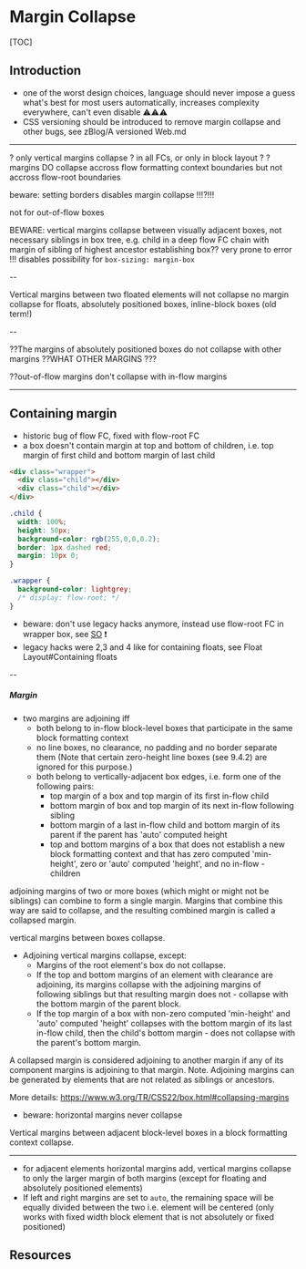 # Margin Collapse

[TOC]


<!-- note: legacy terminology in/out-of-flow, block / inline boxes, etc. -->

## Introduction

- one of the worst design choices, language should never impose a guess what's best for most users automatically, increases complexity everywhere, can't even disable ⚠️⚠️⚠️
- CSS versioning should be introduced to remove margin collapse and other bugs, see zBlog/A versioned Web.md




---

? only vertical margins collapse
? in all FCs, or only in block layout ?
? margins DO collapse accross flow formatting context boundaries but not accross flow-root boundaries

beware: setting borders disables margin collapse !!!?!!!

not for out-of-flow boxes

BEWARE: vertical margins collapse between visually adjacent boxes, not necessary siblings in box tree, e.g. child in a deep flow FC chain with margin of sibling of highest ancestor establishing box??
very prone to error !!!
disables possibility for `box-sizing: margin-box`

--

Vertical margins between two floated elements will not collapse
no margin collapse for floats, absolutely positioned boxes, inline-block boxes (old term!)

--

??The margins of absolutely positioned boxes do not collapse with other margins ??WHAT OTHER MARGINS ???

??out-of-flow margins don't collapse with in-flow margins

---

## Containing margin

- historic bug of flow FC, fixed with flow-root FC
- a box doesn't contain margin at top and bottom of children, i.e. top margin of first child and bottom margin of last child

```html
<div class="wrapper">
  <div class="child"></div>
  <div class="child"></div>
</div>
```

```css
.child {
  width: 100%;
  height: 50px;
  background-color: rgb(255,0,0,0.2);
  border: 1px dashed red;
  margin: 10px 0;
}

.wrapper {
  background-color: lightgrey;
  /* display: flow-root; */
}
```

- beware: don't use legacy hacks anymore, instead use flow-root FC in wrapper box, see [SO](https://stackoverflow.com/a/32301823/2607891) ❗️
- legacy hacks were 2,3 and 4 like for containing floats, see Float Layout#Containing floats

--

<!-- beware from old layout, incorporate then delete -->

##### Margin

- two margins are adjoining iff
  - both belong to in-flow block-level boxes that participate in the same block formatting context
  - no line boxes, no clearance, no padding and no border separate them (Note that certain zero-height line boxes (see 9.4.2) are ignored for this purpose.)
  - both belong to vertically-adjacent box edges, i.e. form one of the following pairs:
    - top margin of a box and top margin of its first in-flow child
    - bottom margin of box and top margin of its next in-flow following sibling
    - bottom margin of a last in-flow child and bottom margin of its parent if the parent has 'auto' computed height
    - top and bottom margins of a box that does not establish a new block formatting context and that has zero computed 'min-height', zero or 'auto' computed 'height', and no in-flow - children

adjoining margins of two or more boxes (which might or might not be siblings) can combine to form a single margin. Margins that combine this way are said to collapse, and the resulting combined margin is called a collapsed margin.

vertical margins between boxes collapse.
- Adjoining vertical margins collapse, except:
  - Margins of the root element's box do not collapse.
  - If the top and bottom margins of an element with clearance are adjoining, its margins collapse with the adjoining margins of following siblings but that resulting margin does not - collapse with the bottom margin of the parent block.
  - If the top margin of a box with non-zero computed 'min-height' and 'auto' computed 'height' collapses with the bottom margin of its last in-flow child, then the child's bottom margin - does not collapse with the parent's bottom margin.

A collapsed margin is considered adjoining to another margin if any of its component margins is adjoining to that margin.
Note. Adjoining margins can be generated by elements that are not related as siblings or ancestors.

More details: https://www.w3.org/TR/CSS22/box.html#collapsing-margins

- beware: horizontal margins never collapse

Vertical margins between adjacent block-level boxes in a block formatting context collapse.

-----

- for adjacent elements horizontal margins add, vertical margins collapse to only the larger margin of both margins (except for floating and absolutely positioned elements)
- If left and right margins are set to `auto`, the remaining space will be equally divided between the two i.e. element will be centered (only works with fixed width block element that is not absolutely or fixed positioned)


## Resources

<!-- ToDo: see CSS2 8.3.1-->
